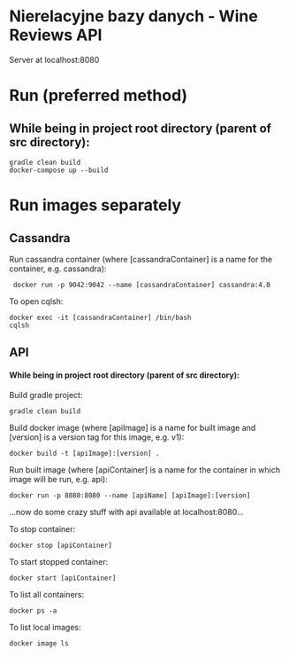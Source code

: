 # Nierelacyjne bazy danych - Wine Reviews API

Server at localhost:8080

# Run (preferred method)
## While being in project root directory (parent of src directory):
```
gradle clean build
docker-compose up --build
```


# Run images separately
## Cassandra
Run cassandra container (where [cassandraContainer] is a name for the container, e.g. cassandra):
```
 docker run -p 9042:9042 --name [cassandraContainer] cassandra:4.0
```
To open cqlsh:
```
docker exec -it [cassandraContainer] /bin/bash
cqlsh
```

## API

#### While being in project root directory (parent of src directory):
Build gradle project:
```
gradle clean build
```
Build docker image (where [apiImage] is a name for built image and [version] is a version tag for this image, e.g. v1):
```
docker build -t [apiImage]:[version] .
```
Run built image (where [apiContainer] is a name for the container in which image will be run, e.g. api):
```
docker run -p 8080:8080 --name [apiName] [apiImage]:[version]
```

...now do some crazy stuff with api available at localhost:8080...

To stop container:
```
docker stop [apiContainer]
```
To start stopped container:
```
docker start [apiContainer]
```
To list all containers:
```
docker ps -a
```
To list local images:
```
docker image ls
```
